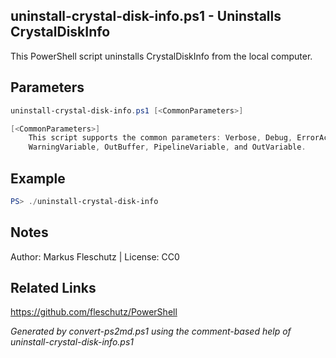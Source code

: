 ## uninstall-crystal-disk-info.ps1 - Uninstalls CrystalDiskInfo

This PowerShell script uninstalls CrystalDiskInfo from the local computer.

## Parameters
```powershell
uninstall-crystal-disk-info.ps1 [<CommonParameters>]

[<CommonParameters>]
    This script supports the common parameters: Verbose, Debug, ErrorAction, ErrorVariable, WarningAction, 
    WarningVariable, OutBuffer, PipelineVariable, and OutVariable.
```

## Example
```powershell
PS> ./uninstall-crystal-disk-info

```

## Notes
Author: Markus Fleschutz | License: CC0

## Related Links
https://github.com/fleschutz/PowerShell

*Generated by convert-ps2md.ps1 using the comment-based help of uninstall-crystal-disk-info.ps1*
